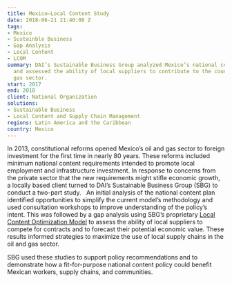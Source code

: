 ```yaml
---
title: Mexico—Local Content Study
date: 2018-06-21 21:40:00 Z
tags:
- Mexico
- Sustainble Business
- Gap Analysis
- Local Content
- LCOM
summary: DAI’s Sustainable Business Group analyzed Mexico’s national content model
  and assessed the ability of local suppliers to contribute to the country’s oil and
  gas sector. 
start: 2017
end: 2018
client: National Organization
solutions:
- Sustainable Business
- Local Content and Supply Chain Management
regions: Latin America and the Caribbean
country: Mexico
---
```


In 2013, constitutional reforms opened Mexico’s oil and gas sector to foreign investment for the first time in nearly 80 years. These reforms included minimum national content requirements intended to promote local employment and infrastructure investment. In response to concerns from the private sector that the new requirements might stifle economic growth, a locally based client turned to DAI’s Sustainable Business Group (SBG) to conduct a two-part study.
 
An initial analysis of the national content plan identified opportunities to simplify the current model’s methodology and used consultation workshops to improve understanding of the policy’s intent. This was followed by a gap analysis using SBG’s proprietary [Local Content Optimization Model](https://www.dai.com/our-work/local-content-master-class) to assess the ability of local suppliers to compete for contracts and to forecast their potential economic value. These results informed strategies to maximize the use of local supply chains in the oil and gas sector.

SBG used these studies to support policy recommendations and to demonstrate how a fit-for-purpose national content policy could benefit Mexican workers, supply chains, and communities.